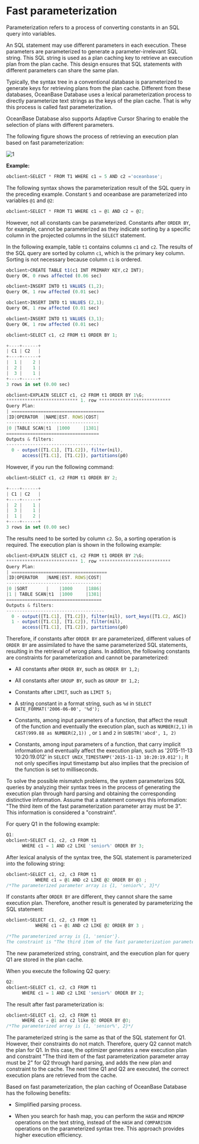 Fast parameterization 
==========================================

Parameterization refers to a process of converting constants in an SQL query into variables. 

An SQL statement may use different parameters in each execution. These parameters are parameterized to generate a parameter-irrelevant SQL string. This SQL string is used as a plan caching key to retrieve an execution plan from the plan cache. This design ensures that SQL statements with different parameters can share the same plan. 

Typically, the syntax tree in a conventional database is parameterized to generate keys for retrieving plans from the plan cache. Different from these databases, OceanBase Database uses a lexical parameterization process to directly parameterize text strings as the keys of the plan cache. That is why this process is called fast parameterization. 

OceanBase Database also supports Adaptive Cursor Sharing to enable the selection of plans with different parameters. 

The following figure shows the process of retrieving an execution plan based on fast parameterization:

![1](https://help-static-aliyun-doc.aliyuncs.com/assets/img/en-US/6606460261/p261449.png)

**Example:** 

```javascript
obclient>SELECT * FROM T1 WHERE c1 = 5 AND c2 ='oceanbase';
```



The following syntax shows the parameterization result of the SQL query in the preceding example. Constant `5` and oceanbase are parameterized into variables `@1` and `@2`:

```javascript
obclient>SELECT * FROM T1 WHERE c1 = @1 AND c2 = @2;
```



However, not all constants can be parameterized. Constants after `ORDER BY`, for example, cannot be parameterized as they indicate sorting by a specific column in the projected columns in the `SELECT` statement. 

In the following example, table `t1` contains columns `c1` and `c2`. The results of the SQL query are sorted by column `c1`, which is the primary key column. Sorting is not necessary because column `c1` is ordered. 

```javascript
obclient>CREATE TABLE t1(c1 INT PRIMARY KEY,c2 INT);
Query OK, 0 rows affected (0.06 sec)

obclient>INSERT INTO t1 VALUES (1,2);
Query OK, 1 row affected (0.01 sec)

obclient>INSERT INTO t1 VALUES (2,1);
Query OK, 1 row affected (0.01 sec)

obclient>INSERT INTO t1 VALUES (3,1);
Query OK, 1 row affected (0.01 sec)

obclient>SELECT c1, c2 FROM t1 ORDER BY 1;

+----+------+
| C1 | C2   |
+----+------+
|  1 |    2 |
|  2 |    1 |
|  3 |    1 |
+----+------+
3 rows in set (0.00 sec)

obclient>EXPLAIN SELECT c1, c2 FROM t1 ORDER BY 1\G;
*************************** 1. row ***************************
Query Plan: 
| ===================================
|ID|OPERATOR  |NAME|EST. ROWS|COST|
-----------------------------------
|0 |TABLE SCAN|t1  |1000     |1381|
===================================
Outputs & filters:
-------------------------------------
  0 - output([T1.C1], [T1.C2]), filter(nil),
      access([T1.C1], [T1.C2]), partitions(p0)
```



However, if you run the following command:

```javascript
obclient>SELECT c1, c2 FROM t1 ORDER BY 2;

+----+------+
| C1 | C2   |
+----+------+
|  2 |    1 |
|  3 |    1 |
|  1 |    2 |
+----+------+
3 rows in set (0.00 sec)
```



The results need to be sorted by column `c2`. So, a sorting operation is required. The execution plan is shown in the following example:

```javascript
obclient>EXPLAIN SELECT c1, c2 FROM t1 ORDER BY 2\G;
*************************** 1. row ***************************
Query Plan: 
| ====================================
|ID|OPERATOR   |NAME|EST. ROWS|COST|
------------------------------------
|0 |SORT       |    |1000     |1886|
|1 | TABLE SCAN|t1  |1000     |1381|
====================================
Outputs & filters:
-------------------------------------
  0 - output([T1.C1], [T1.C2]), filter(nil), sort_keys([T1.C2, ASC])
  1 - output([T1.C1], [T1.C2]), filter(nil),
      access([T1.C1], [T1.C2]), partitions(p0)
```



Therefore, if constants after `ORDER BY` are parameterized, different values of `ORDER BY` are assimilated to have the same parameterized SQL statements, resulting in the retrieval of wrong plans. In addition, the following constants are constraints for parameterization and cannot be parameterized:

* All constants after `ORDER BY`, such as `ORDER BY 1,2;`

  

* All constants after `GROUP BY`, such as `GROUP BY 1,2;`

  

* Constants after `LIMIT`, such as `LIMIT 5;`

  

* A string constant in a format string, such as `%d` in `SELECT DATE_FORMAT('2006-06-00', '%d');`

  

* Constants, among input parameters of a function, that affect the result of the function and eventually the execution plan, such as `NUMBER(2,1)` in `CAST(999.88 as NUMBER(2,1)) `, or `1` and `2` in `SUBSTR('abcd', 1, 2) `

  

* Constants, among input parameters of a function, that carry implicit information and eventually affect the execution plan, such as '2015-11-13 10:20:19.012' in `SELECT UNIX_TIMESTAMP('2015-11-13 10:20:19.012');` It not only specifies input timestamp but also implies that the precision of the function is set to milliseconds.

  




To solve the possible mismatch problems, the system parameterizes SQL queries by analyzing their syntax trees in the process of generating the execution plan through hard parsing and obtaining the corresponding distinctive information. Assume that a statement conveys this information: "The third item of the fast parameterization parameter array must be 3". This information is considered a "constraint". 

For query Q1 in the following example:

```javascript
Q1:
obclient>SELECT c1, c2, c3 FROM t1 
      WHERE c1 = 1 AND c2 LIKE 'senior%' ORDER BY 3;
```



After lexical analysis of the syntax tree, the SQL statement is parameterized into the following string:

```javascript
obclient>SELECT c1, c2, c3 FROM t1
           WHERE c1 = @1 AND c2 LIKE @2 ORDER BY @3 ;
/*The parameterized parameter array is {1, 'senior%', 3}*/
```



If constants after `ORDER BY` are different, they cannot share the same execution plan. Therefore, another result is generated by parameterizing the SQL statement:

```javascript
obclient>SELECT c1, c2, c3 FROM t1
           WHERE c1 = @1 AND c2 LIKE @2 ORDER BY 3 ;

/*The parameterized array is {1, 'senior'}.
The constraint is "The third item of the fast parameterization parameter array must be 3"*/
```



The new parameterized string, constraint, and the execution plan for query Q1 are stored in the plan cache. 

When you execute the following Q2 query:

```javascript
Q2:
obclient>SELECT c1, c2, c3 FROM t1 
      WHERE c1 = 1 AND c2 LIKE 'senior%' ORDER BY 2;
```



The result after fast parameterization is:

```javascript
obclient>SELECT c1, c2, c3 FROM t1 
      WHERE c1 = @1 and c2 like @2 ORDER BY @3;
/*The parameterized array is {1, 'senior%', 2}*/
```



The parameterized string is the same as that of the SQL statement for Q1. However, their constraints do not match. Therefore, query Q2 cannot match the plan for Q1. In this case, the optimizer generates a new execution plan and constraint "The third item of the fast parameterization parameter array must be 2" for Q2 through hard parsing, and adds the new plan and constraint to the cache. The next time Q1 and Q2 are executed, the correct execution plans are retrieved from the cache. 

Based on fast parameterization, the plan caching of OceanBase Database has the following benefits:

* Simplified parsing process.

  

* When you search for hash map, you can perform the `HASH` and `MEMCMP` operations on the text string, instead of the `HASH` and `COMPARISON` operations on the parameterized syntax tree. This approach provides higher execution efficiency.

  



